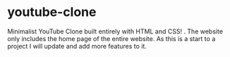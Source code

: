 # youtube-clone
Minimalist YouTube Clone built entirely with HTML and CSS! . The website only includes the home page of the entire website. As this is a start to a project I will update and add more features to it.
